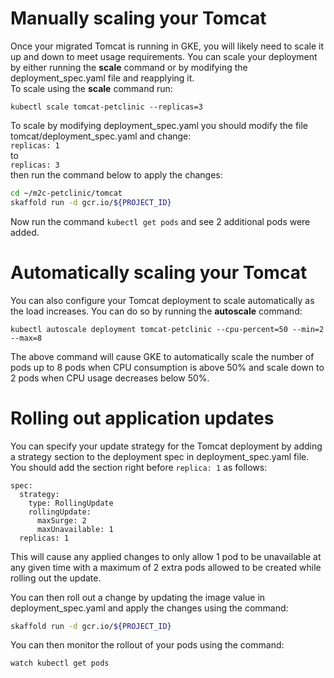 # Manually scaling your Tomcat
Once your migrated Tomcat is running in GKE, you will likely need to scale it up and down to meet usage requirements. You can scale your deployment by either running the **scale** command or by modifying the deployment_spec.yaml file and reapplying it.  
To scale using the **scale** command run:
```
kubectl scale tomcat-petclinic --replicas=3
```
To scale by modifying deployment_spec.yaml you should modify the file tomcat/deployment_spec.yaml and change:  
``
replicas: 1
``  
to  
``
replicas: 3
``  
then run the command below to apply the changes:
``` bash
cd ~/m2c-petclinic/tomcat
skaffold run -d gcr.io/${PROJECT_ID}
```

Now run the command ``kubectl get pods`` and see 2 additional pods were added.

# Automatically scaling your Tomcat
You can also configure your Tomcat deployment to scale automatically as the load increases. You can do so by running the **autoscale** command:
```
kubectl autoscale deployment tomcat-petclinic --cpu-percent=50 --min=2 --max=8
```
The above command will cause GKE to automatically scale the number of pods up to 8 pods when CPU consumption is above 50% and scale down to 2 pods when CPU usage decreases below 50%.

# Rolling out application updates
You can specify your update strategy for the Tomcat deployment by adding a strategy section to the deployment spec in deployment_spec.yaml file. You should add the section right before `replica: 1` as follows:
```
spec:
  strategy:
    type: RollingUpdate
    rollingUpdate:
      maxSurge: 2
      maxUnavailable: 1
  replicas: 1
```
This will cause any applied changes to only allow 1 pod to be unavailable at any given time with a maximum of 2 extra pods allowed to be created while rolling out the update.  

You can then roll out a change by updating the image value in deployment_spec.yaml and apply the changes using the command:
``` bash
skaffold run -d gcr.io/${PROJECT_ID}
```
You can then monitor the rollout of your pods using the command:
``` bash
watch kubectl get pods
```

